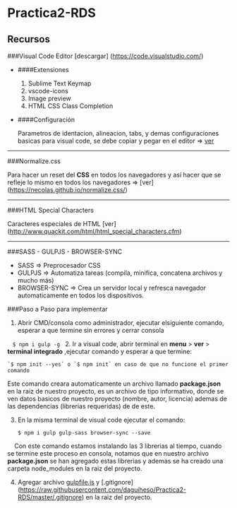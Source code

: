 # Practica2-RDS


## Recursos

###Visual Code Editor
  [descargar] (https://code.visualstudio.com/)

  - ####Extensiones 
  
    1. Sublime Text Keymap
    2. vscode-icons
    3. Image preview
    4. HTML CSS Class Completion

  - ####Configuración
   
      Parametros de identacion, alineacion, tabs, y demas configuraciones basicas para visual code, se debe copiar y pegar en el editor
 => [ver](https://gist.github.com/daguiheso/3324b6df821ecb4f73b5166a6fb816c0)
 
***

###Normalize.css 
  
  Para hacer un reset del **CSS** en todos los navegadores y así hacer que se refleje lo mismo en todos los navegadores => [ver] (https://necolas.github.io/normalize.css/)

***

###HTML Special Characters

  Caracteres especiales de HTML [ver] (http://www.quackit.com/html/html_special_characters.cfm)
  
***

###SASS - GULPJS - BROWSER-SYNC

* SASS => Preprocesador CSS
* GULPJS => Automatiza tareas (compila, minifica, concatena archivos y mucho más)
* BROWSER-SYNC => Crea un servidor local y refresca navegador automaticamente en todos los dispositivos.

###Paso a Paso para implementar

1. Abrir CMD/consola como administrador, ejecutar elsiguiente comando, esperar a que termine sin errores y cerrar consola
    
    `$ npm i gulp -g` 
   
2. Ir a visual code, abrir terminal en **menu** > **ver** > **terminal integrado** ,ejecutar comando y esperar a que termine:

    `$ npm init --yes` o `$ npm init` en caso de que no funcione el primer comando
    
   Este comando creara automaticamente un archivo llamado **package.json** en la raiz de nuestro proyecto, es un archivo de tipo informativo, donde se ven datos basicos de nuestro proyecto (nombre, autor, licencia) ademas de las dependencias (librerias requeridas) de de este.
    
3. En la misma terminal de visual code ejecutar el comando:

    `$ npm i gulp gulp-sass browser-sync --save`
    
    
   Con este comando estamos instalando las 3 librerias al tiempo, cuando se termine este proceso en consola, notamos que en nuestro archivo **package.json** se han agregado estas librerias y ademas se ha creado una carpeta node_modules en la raiz del proyecto.


4. Agregar archivo [gulpfile.js](https://raw.githubusercontent.com/daguiheso/Practica1-RDS/master/gulpfile.js) y [.gitignore] (https://raw.githubusercontent.com/daguiheso/Practica2-RDS/master/.gitignore) en la raiz del proyecto.
